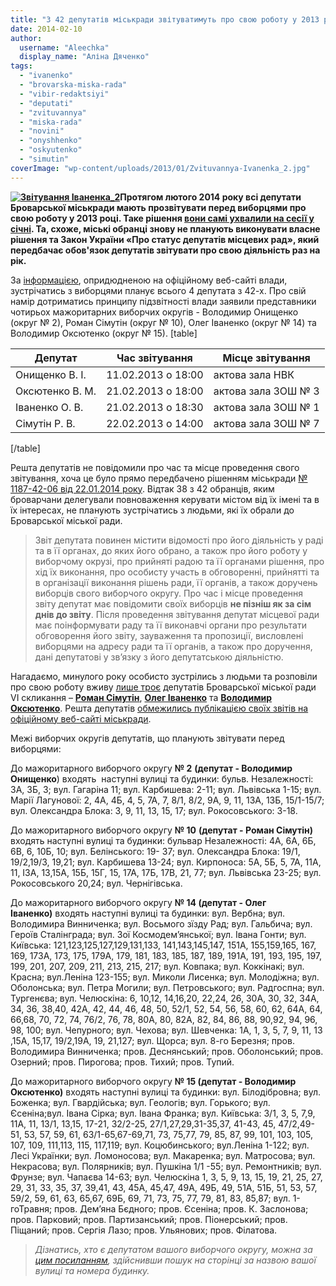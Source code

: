 ```yaml
---
title: "З 42 депутатів міськради звітуватимуть про свою роботу у 2013 році лише четверо?"
date: 2014-02-10
author: 
  username: "Aleechka"
  display_name: "Аліна Дяченко"
tags: 
  - "ivanenko"
  - "brovarska-miska-rada"
  - "vibir-redaktsiyi"
  - "deputati"
  - "zvituvannya"
  - "miska-rada"
  - "novini"
  - "onyshhenko"
  - "oskyutenko"
  - "simutin"
coverImage: "wp-content/uploads/2013/01/Zvituvannya-Ivanenka_2.jpg"
---
```


**[![Звітування Іваненка_2](https://mpz.brovary.org/wp-content/uploads/2013/01/Zvituvannya-Ivanenka_2.jpg)](https://mpz.brovary.org/wp-content/uploads/2013/01/Zvituvannya-Ivanenka_2.jpg)Протягом лютого 2014 року всі депутати Броварської міськради мають прозвітувати перед виборцями про свою роботу у 2013 році. Таке рішення [вони самі ухвалили на сесії у січні](https://mpz.brovary.org/u-brovarskih-deputativ-rozpochavsya-sezon-zvituvannya-za-2013-rik/). Та, схоже, міські обранці знову не планують виконувати власне рішення та Закон України «Про статус депутатів місцевих рад», який передбачає обов'язок депутатів звітувати про свою діяльність раз на рік.**

За [інформацією](http://brovary.kiev.ua/provedennya-zv%D1%96tuvan-deputatami-m%D1%96sko%D1%97-radi), опридюдненою на офіційному веб-сайті влади, зустрічатись з виборцями планує всього 4 депутата з 42-х. Про свій намір дотриматись принципу підзвітності влади заявили представники чотирьох мажоритарних виборчих округів - Володимир Онищенко (округ № 2), Роман Сімутін (округ № 10), Олег Іваненко (округ № 14) та Володимир Оксютенко (округ № 15). \[table\]

| **Депутат** | **Час звітування** | **Місце звітування** |
| --- | --- | --- |
| Онищенко В. І. | 11.02.2013 о 18:00 | актова зала НВК |
| Оксютенко В. М. | 21.02.2013 о 18:00 | актова зала ЗОШ № 3 |
| Іваненко О. В. | 21.02.2013 о 18:30 | актова зала ЗОШ № 1 |
| Сімутін Р. В. | 22.02.2013 о 14:00 | актова зала ЗОШ № 7 |

\[/table\]

Решта депутатів не повідомили про час та місце проведення свого звітування, хоча це було прямо передбачено рішенням міськради [№ 1187-42-06 від 22.01.2014 року](http://brovary.kiev.ua/rіshennya-mіskoї-radi-vіd-22012014-№-1187-42-06-pro-zatverdzhennya-strokіv-provedennya-zvіtuvannya-d). Відтак 38 з 42 обранців, яким броварчани делегували повноваження керувати містом від їх імені та в їх інтересах, не планують зустрічатись з людьми, які їх обрали до Броварської міської ради.

> Звіт депутата повинен містити відомості про його діяльність у раді та в її органах, до яких його обрано, а також про його роботу у виборчому окрузі, про прийняті радою та її органами рішення, про хід їх виконання, про особисту участь в обговоренні, прийнятті та в організації виконання рішень ради, її органів, а також доручень виборців свого виборчого округу. Про час і місце проведення звіту депутат має повідомити своїх виборців **не пізніш як за сім днів до звіту**. Після проведення звітування депутат місцевої ради має поінформувати раду та її виконавчі органи про результати обговорення його звіту, зауваження та пропозиції, висловлені виборцями на адресу ради та її органів, а також про доручення, дані депутатові у зв’язку з його депутатською діяльністю.

Нагадаємо, минулого року особисто зустрілись з людьми та розповіли про свою роботу вживу [лише троє](https://mpz.brovary.org/zvituvati-pered-vibortsyami-za-drugiy-rik-roboti-planuye-lishe-3-deputati-miskradi/) депутатів Броварської міської ради VI скликання – [**Роман Сімутін**](https://mpz.brovary.org/na-svoyemu-zvituvanni-roman-simutin-rozpoviv-pro-robochi-budni-opozitsiynogo-deputata/), [**Олег Іваненко**](https://mpz.brovary.org/deputat-oleg-ivanenko-poobitsyav-zahistiti-1-shkolu-vid-zakrittya-ta-vidremontuvati-dorogi/) та [**Володимир Оксютенко**](https://mpz.brovary.org/meshkantsi-pekarni-ta-geologorozvidki-hochut-novu-kanalizatsiyu-asfalt-na-dorogah-ta-marshrutku-na-kiyiv/). Решта депутатів [обмежились публікацією своїх звітів на офіційному веб-сайті міськради](https://mpz.brovary.org/brovarski-deputati-prozvituvali-za-minuliy-rik-v-interneti/).

Межі виборчих округів депутатів, що планують звітувати перед виборцями:

До мажоритарного виборчого округу **№ 2** **(депутат - Володимир Онищенко**) входять  наступні вулиці та будинки: бульв. Незалежності: 3А, 3Б, 3; вул. Гагаріна 11; вул. Карбишева: 2-11; вул. Львівська 1-15; вул. Марії Лагунової: 2, 4А, 4Б, 4, 5, 7А, 7, 8/1, 8/2, 9А, 9, 11, 13А, 13Б, 15/1-15/7; вул. Олександра Блока: 3, 9, 11, 13, 15, 17; вул. Рокосовського: 3-18.

До мажоритарного виборчого округу **№ 10** **(депутат - Роман Сімутін)** входять наступні вулиці та будинки: бульвар Незалежності: 4А, 6А, 6Б, 6В, 6, 10Б, 10; вул. Белінського: 19- 37; вул. Олександра Блока: 19/1, 19/2,19/3, 19,21; вул. Карбишева 13-24; вул. Кирпоноса: 5А, 5Б, 5, 7А, 11А, 11, ІЗА, 13,15А, 15Б, 15Г, 15, 17А, 17Б, 17В, 21, 77; вул. Львівська 23-25; вул. Рокосовського 20,24; вул. Чернігівська.

До мажоритарного виборчого округу **№ 14 (депутат - Олег Іваненко)** входять наступні вулиці та будинки: вул. Вербна; вул. Володимира Винниченка; вул. Восьмого зїзду Рад; вул. Гальбича; вул. Героїв Сталінграда; вул. Зої Космодем’янської; вул. Івана Гонти; вул. Київська: 121,123,125,127,129,131,133, 141,143,145,147, 151А, 155,159,165, 167, 169, 173А, 173, 175, 179А, 179, 181, 183, 185, 187, 189, 191А, 191, 193, 195, 197, 199, 201, 207, 209, 211, 213, 215, 217; вул. Ковпака; вул. Коккінакі; вул. Красна; вул.Леніна 123-155; вул. Миколи Лисенка; вул. Молодіжна; вул. Оболонська; вул. Петра Могили; вул. Петровського; вул. Радгоспна; вул. Тургенєва; вул. Челюскіна: 6, 10,12, 14,16,20, 22,24, 26, 30А, 30, 32, 34А, 34, 36, 38,40, 42А, 42, 44, 46, 48, 50, 52/1, 52, 54, 56, 58, 60, 62, 64А, 64, 66,68, 70, 72, 74, 76/2, 76, 78, 80А, 80, 82А, 82, 84, 86, 88, 90,92, 94, 96, 98, 100; вул. Чепурного; вул. Чехова; вул. Шевченка: 1А, 1, 3, 5, 7, 9, 11, 13 ,15А, 15,17, 19/2,19А, 19, 21,127; вул. Щорса; вул. 8-го Березня; пров. Володимира Винниченка; пров. Деснянський; пров. Оболонський; пров. Озерний; пров. Пирогова; пров. Тихий; пров. Тупий.

До мажоритарного виборчого округу **№ 15 (депутат - Володимир Оксютенко)** входять наступні вулиці та будинки: вул. Білодібровна; вул. Боженка; вул. Гвардійська; вул. Геологів; вул. Горького; вул. Єсеніна;вул. Івана Сірка; вул. Івана Франка; вул. Київська: 3/1, 3, 5, 7,9, 11А, 11, 13/1, 13,15, 17-21, 32/2-25, 27/1,27,29,31-35,37, 41-43, 45, 47/2,49-51, 53, 57, 59, 61, 63/1-65,67-69,71, 73, 75,77, 79, 85, 87, 99, 101, 103, 105, 107, 109, 111,113, 115, 117,119; вул. Коцюбинського; вул.Леніна 1-122; вул. Лесі Українки; вул. Ломоносова; вул. Макаренка; вул. Матросова; вул. Некрасова; вул. Полярників; вул. Пушкіна 1/1 -55; вул. Ремонтників; вул. Фрунзе; вул. Чапаєва 14-63; вул. Челюскіна 1, 3, 5, 9, 13, 15, 19, 21, 25, 27, 29, 31, 33, 35, 37, 39,41, 43, 45А, 45,47, 49А, 49Б, 49, 51А, 51Б, 51, 53, 57, 59/2, 59, 61, 63, 65,67, 69Б, 69, 71, 73, 75, 77, 79, 81, 83, 85,87; вул. 1-гоТравня; пров. Дем’яна Бєдного; пров. Єсеніна; пров. К. Заслонова; пров. Парковий; пров. Партизанський; пров. Піонерський; пров. Піщаний; пров. Сергія Лазо; пров. Ульянових; пров. Філатова.

> _Дізнатись, хто є депутатом вашого виборчого округу, можна за [цим посиланням](https://mpz.brovary.org/brovarski-deputati-planuyut-vidzvituvati-pered-vibortsyami-na-novorichni-svyata/), здійснивши пошук на сторінці за назвою вашої вулиці та номера будинку._
